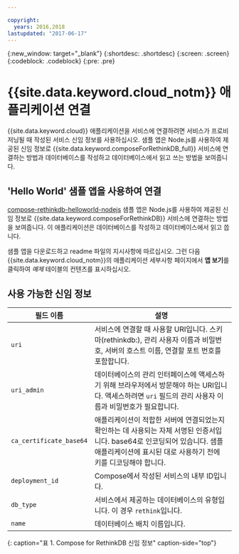 ```yaml
---

copyright:
  years: 2016,2018
lastupdated: "2017-06-17"
---
```


{:new_window: target="_blank"}
{:shortdesc: .shortdesc}
{:screen: .screen}
{:codeblock: .codeblock}
{:pre: .pre}

# {{site.data.keyword.cloud_notm}} 애플리케이션 연결

{{site.data.keyword.cloud}} 애플리케이션을 서비스에 연결하려면 서비스가 프로비저닝될 때 작성된 서비스 신임 정보를 사용하십시오. 샘플 앱은 Node.js를 사용하여 제공된 신임 정보로 {{site.data.keyword.composeForRethinkDB_full}} 서비스에 연결하는 방법과 데이터베이스를 작성하고 데이터베이스에서 읽고 쓰는 방법을 보여줍니다.

## 'Hello World' 샘플 앱을 사용하여 연결

[compose-rethinkdb-helloworld-nodejs](https://github.com/IBM-Bluemix/compose-rethinkdb-helloworld-nodejs) 샘플 앱은 Node.js를 사용하여 제공된 신임 정보로 {{site.data.keyword.composeForRethinkDB}} 서비스에 연결하는 방법을 보여줍니다. 이 애플리케이션은 데이터베이스를 작성하고 데이터베이스에서 읽고 씁니다.

샘플 앱을 다운로드하고 readme 파일의 지시사항에 따르십시오. 그런 다음 {{site.data.keyword.cloud_notm}}의 애플리케이션 세부사항 페이지에서 **앱 보기**를 클릭하여 *예제* 테이블의 컨텐츠를 표시하십시오.

## 사용 가능한 신임 정보

필드 이름|설명
----------|-----------
`uri`|서비스에 연결할 때 사용할 URI입니다. 스키마(rethinkdb:), 관리 사용자 이름과 비밀번호, 서버의 호스트 이름, 연결할 포트 번호를 포함합니다.
`uri_admin`|데이터베이스의 관리 인터페이스에 액세스하기 위해 브라우저에서 방문해야 하는 URI입니다. 액세스하려면 `uri` 필드의 관리 사용자 이름과 비밀번호가 필요합니다.
`ca_certificate_base64`|애플리케이션이 적합한 서버에 연결되었는지 확인하는 데 사용되는 자체 서명된 인증서입니다. base64로 인코딩되어 있습니다. 샘플 애플리케이션에 표시된 대로 사용하기 전에 키를 디코딩해야 합니다.
`deployment_id`|Compose에서 작성된 서비스의 내부 ID입니다.
`db_type`|서비스에서 제공하는 데이터베이스의 유형입니다. 이 경우 `rethink`입니다.
`name`|데이터베이스 배치 이름입니다.
{: caption="표 1. Compose for RethinkDB 신임 정보" caption-side="top"}
